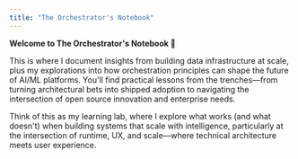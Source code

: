 ```yaml
---
title: "The Orchestrator's Notebook"
---
```


**Welcome to The Orchestrator's Notebook 🔧**

This is where I document insights from building data infrastructure at scale, plus my explorations into how orchestration principles can shape the future of AI/ML platforms. You'll find practical lessons from the trenches—from turning architectural bets into shipped adoption to navigating the intersection of open source innovation and enterprise needs.

Think of this as my learning lab, where I explore what works (and what doesn't) when building systems that scale with intelligence, particularly at the intersection of runtime, UX, and scale—where technical architecture meets user experience.
